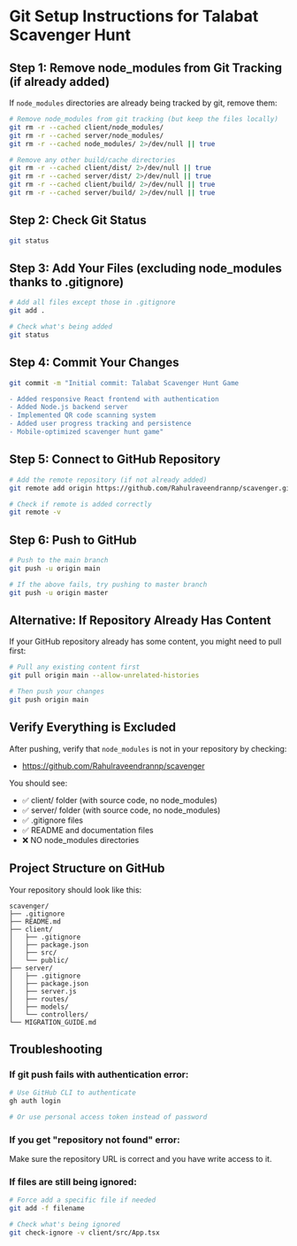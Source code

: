 # Git Setup Instructions for Talabat Scavenger Hunt

## Step 1: Remove node_modules from Git Tracking (if already added)

If `node_modules` directories are already being tracked by git, remove them:

```bash
# Remove node_modules from git tracking (but keep the files locally)
git rm -r --cached client/node_modules/
git rm -r --cached server/node_modules/
git rm -r --cached node_modules/ 2>/dev/null || true

# Remove any other build/cache directories
git rm -r --cached client/dist/ 2>/dev/null || true
git rm -r --cached server/dist/ 2>/dev/null || true
git rm -r --cached client/build/ 2>/dev/null || true
git rm -r --cached server/build/ 2>/dev/null || true
```

## Step 2: Check Git Status

```bash
git status
```

## Step 3: Add Your Files (excluding node_modules thanks to .gitignore)

```bash
# Add all files except those in .gitignore
git add .

# Check what's being added
git status
```

## Step 4: Commit Your Changes

```bash
git commit -m "Initial commit: Talabat Scavenger Hunt Game

- Added responsive React frontend with authentication
- Added Node.js backend server
- Implemented QR code scanning system
- Added user progress tracking and persistence
- Mobile-optimized scavenger hunt game"
```

## Step 5: Connect to GitHub Repository

```bash
# Add the remote repository (if not already added)
git remote add origin https://github.com/Rahulraveendrannp/scavenger.git

# Check if remote is added correctly
git remote -v
```

## Step 6: Push to GitHub

```bash
# Push to the main branch
git push -u origin main

# If the above fails, try pushing to master branch
git push -u origin master
```

## Alternative: If Repository Already Has Content

If your GitHub repository already has some content, you might need to pull first:

```bash
# Pull any existing content first
git pull origin main --allow-unrelated-histories

# Then push your changes
git push origin main
```

## Verify Everything is Excluded

After pushing, verify that `node_modules` is not in your repository by checking:
- https://github.com/Rahulraveendrannp/scavenger

You should see:
- ✅ client/ folder (with source code, no node_modules)
- ✅ server/ folder (with source code, no node_modules) 
- ✅ .gitignore files
- ✅ README and documentation files
- ❌ NO node_modules directories

## Project Structure on GitHub

Your repository should look like this:
```
scavenger/
├── .gitignore
├── README.md
├── client/
│   ├── .gitignore
│   ├── package.json
│   ├── src/
│   └── public/
├── server/
│   ├── .gitignore
│   ├── package.json
│   ├── server.js
│   ├── routes/
│   ├── models/
│   └── controllers/
└── MIGRATION_GUIDE.md
```

## Troubleshooting

### If git push fails with authentication error:
```bash
# Use GitHub CLI to authenticate
gh auth login

# Or use personal access token instead of password
```

### If you get "repository not found" error:
Make sure the repository URL is correct and you have write access to it.

### If files are still being ignored:
```bash
# Force add a specific file if needed
git add -f filename

# Check what's being ignored
git check-ignore -v client/src/App.tsx
```